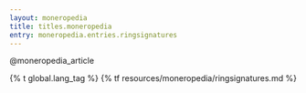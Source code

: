 ```yaml
---
layout: moneropedia
title: titles.moneropedia
entry: moneropedia.entries.ringsignatures
---
```


@moneropedia_article

{% t global.lang_tag %}
{% tf resources/moneropedia/ringsignatures.md %}
